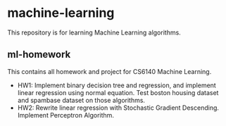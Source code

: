 # machine-learning

This repository is for learning Machine Learning algorithms.

## ml-homework

This contains all homework and project for CS6140 Machine Learning.

- HW1: Implement binary decision tree and regression, and implement linear regression using normal equation. Test boston housing dataset
and spambase dataset on those algorithms.
- HW2: Rewrite linear regression with Stochastic Gradient Descending. Implement Perceptron Algorithm.

